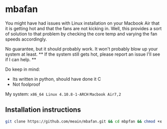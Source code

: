 # mbafan

You might have had issues with Linux installation on your Macbook Air that it is getting hot and that the fans are not kicking in.
Well, this provides a sort of solution to that problem by checking the core temp and varying the fan speeds accordingly.

No guarantee, but it should probably work. It won't probably blow up your system at least.
** If the system still gets hot, please report an issue I'll see if I can help. **

Do keep in mind:
* Its written in python, should have done it C
* Not foolproof

My system: `x86_64 Linux 4.10.8-1-ARCH` `Macbook Air7,2`

## Installation instructions
```sh
git clone https://github.com/meain/mbafan.git && cd mbpfan && chmod +x install && ./install.sh && cd ..
```
